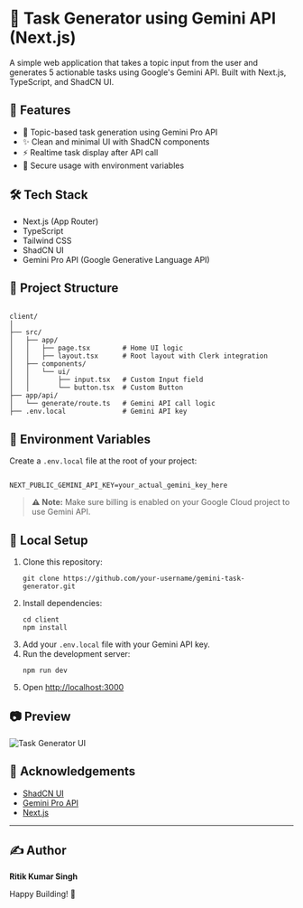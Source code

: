 <h1>🧠 Task Generator using Gemini API (Next.js)</h1>

<p>
  A simple web application that takes a topic input from the user and generates 5 actionable tasks using Google's Gemini API.
  Built with Next.js, TypeScript, and ShadCN UI.
</p>

<h2>🚀 Features</h2>
<ul>
  <li>📌 Topic-based task generation using Gemini Pro API</li>
  <li>✨ Clean and minimal UI with ShadCN components</li>
  <li>⚡ Realtime task display after API call</li>
  <li>🔐 Secure usage with environment variables</li>
</ul>

<h2>🛠️ Tech Stack</h2>
<ul>
  <li>Next.js (App Router)</li>
  <li>TypeScript</li>
  <li>Tailwind CSS</li>
  <li>ShadCN UI</li>
  <li>Gemini Pro API (Google Generative Language API)</li>
</ul>

<h2>📁 Project Structure</h2>
<pre><code>
client/
│
├── src/
│   ├── app/
│   │   ├── page.tsx        # Home UI logic
│   │   ├── layout.tsx      # Root layout with Clerk integration
│   ├── components/
│   │   └── ui/
│   │       ├── input.tsx   # Custom Input field
│   │       └── button.tsx  # Custom Button
├── app/api/
│   └── generate/route.ts   # Gemini API call logic
├── .env.local              # Gemini API key
</code></pre>

<h2>🔐 Environment Variables</h2>
<p>Create a <code>.env.local</code> file at the root of your project:</p>

<pre><code>
NEXT_PUBLIC_GEMINI_API_KEY=your_actual_gemini_key_here
</code></pre>

<blockquote><strong>⚠️ Note:</strong> Make sure billing is enabled on your Google Cloud project to use Gemini API.</blockquote>

<h2>🧪 Local Setup</h2>
<ol>
  <li>Clone this repository:
    <pre><code>git clone https://github.com/your-username/gemini-task-generator.git</code></pre>
  </li>
  <li>Install dependencies:
    <pre><code>cd client
npm install</code></pre>
  </li>
  <li>Add your <code>.env.local</code> file with your Gemini API key.</li>
  <li>Run the development server:
    <pre><code>npm run dev</code></pre>
  </li>
  <li>Open <a href="http://localhost:3000" target="_blank">http://localhost:3000</a></li>
</ol>

<h2>📷 Preview</h2>
<img src="https://via.placeholder.com/800x400?text=UI+Screenshot" alt="Task Generator UI" />

<h2>🙏 Acknowledgements</h2>
<ul>
  <li><a href="https://ui.shadcn.com/">ShadCN UI</a></li>
  <li><a href="https://ai.google.dev/">Gemini Pro API</a></li>
  <li><a href="https://nextjs.org/">Next.js</a></li>
</ul>

<hr/>

<h2>✍️ Author</h2>
<p><strong>Ritik Kumar Singh</strong></p>

<p>Happy Building! 🚀</p>

